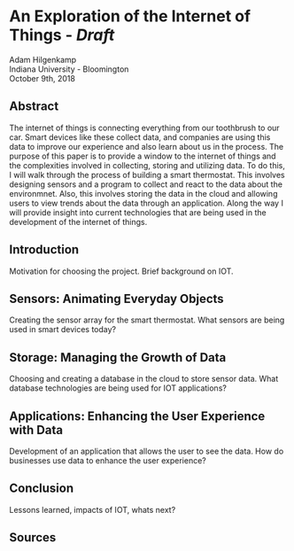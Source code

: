 An Exploration of the Internet of Things - *Draft*
==================================================

Adam Hilgenkamp  
Indiana University - Bloomington  
October 9th, 2018  

## Abstract

The internet of things is connecting everything from our toothbrush to our car.  Smart devices like these collect data, and companies are using this data to improve our experience and also learn about us in the process.  The purpose of this paper is to provide a window to the internet of things and the complexities involved in collecting, storing and utilizing data.  To do this, I will walk through the process of building a smart thermostat.  This involves designing sensors and a program to collect and react to the data about the environmnet.  Also, this involves storing the data in the cloud and allowing users to view trends about the data through an application.  Along the way I will provide insight into current technologies that are being used in the development of the internet of things.


## Introduction

Motivation for choosing the project.  Brief background on IOT.

## Sensors: Animating Everyday Objects

Creating the sensor array for the smart thermostat.  What sensors are being used in smart devices today?

## Storage: Managing the Growth of Data

Choosing and creating a database in the cloud to store sensor data.  What database technologies are being used for IOT applications?

## Applications: Enhancing the User Experience with Data

Development of an application that allows the user to see the data.  How do businesses use data to enhance the user experience?

## Conclusion

Lessons learned, impacts of IOT, whats next?

## Sources
